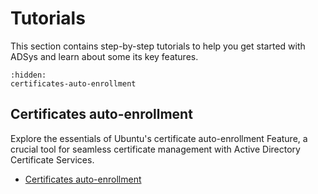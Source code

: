 # Tutorials

This section contains step-by-step tutorials to help you get started with ADSys and learn about some its key features.

```{toctree}
:hidden:
certificates-auto-enrollment
```

## Certificates auto-enrollment

Explore the essentials of Ubuntu's certificate auto-enrollment Feature, a crucial tool for seamless certificate management with Active Directory Certificate Services.

* [Certificates auto-enrollment](certificates-auto-enrollment.md)
